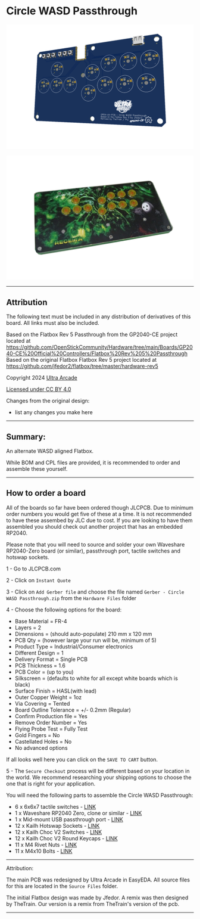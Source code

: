 # Circle WASD Passthrough
![Circle WASD Passthrough 1](Assets/PCBPic1.png)

![Circle WASD Passthrough 2](Assets/PCBPic2.png)

---

## Attribution

The following text must be included in any distribution of derivatives of this board. All links must also be included.

Based on the Flatbox Rev 5 Passthrough from the GP2040-CE project located at https://github.com/OpenStickCommunity/Hardware/tree/main/Boards/GP2040-CE%20Official%20Controllers/Flatbox%20Rev%205%20Passthrough
Based on the original Flatbox Flatbox Rev 5 project located at https://github.com/jfedor2/flatbox/tree/master/hardware-rev5

Copyright 2024 [Ultra Arcade](https://github.com/Ultra-Arcade)

[Licensed under CC BY 4.0](https://creativecommons.org/licenses/by/4.0/)

Changes from the original design:
  - list any changes you make here

---

## Summary: 

An alternate WASD aligned Flatbox.

While BOM and CPL files are provided, it is recommended to order and assemble these yourself.

---

## How to order a board

All of the boards so far have been ordered though JLCPCB.  Due to minimum order numbers you would get five of these at a time.  It is not recommended to have these assembed by JLC due to cost.  If you are looking to have them assembled you should check out another project that has an embedded RP2040.

Please note that you will need to source and solder your own Waveshare RP2040-Zero board (or similar), passthrough port, tactile switches and hotswap sockets.

1 - Go to JLCPCB.com<br/>

2 - Click on `Instant Quote`<br/>

3 - Click on `Add Gerber file` and choose the file named `Gerber - Circle WASD Passthrough.zip` from the `Hardware Files` folder<br/>

4 - Choose the following options for the board:<br/>
- Base Material = FR-4<br/>
- Layers = 2<br/>
- Dimensions = (should auto-populate) 210 mm x 120 mm<br/>
- PCB Qty = (however large your run will be, minimum of 5)<br/>
- Product Type = Industrial/Consumer electronics<br/>
- Different Design = 1<br/>
- Delivery Format = Single PCB<br/>
- PCB Thickness = 1.6<br/>
- PCB Color = (up to you)<br/>
- Silkscreen = (defaults to white for all except white boards which is black)<br/>
- Surface Finish = HASL(with lead)<br/>
- Outer Copper Weight = 1oz<br/>
- Via Covering = Tented<br/>
- Board Outline Tolerance = +/- 0.2mm (Regular)<br/>
- Confirm Production file = Yes<br/>
- Remove Order Number = Yes<br/>
- Flying Probe Test = Fully Test<br/>
- Gold Fingers = No<br/>
- Castellated Holes = No<br/>
- No advanced options<br/>

If all looks well here you can click on the `SAVE TO CART` button.

5 - The `Secure Checkout` process will be different based on your location in the world.  We recommend researching your shipping options to choose the one that is right for your application. 

You will need the following parts to assemble the Circle WASD Passthrough:
- 6 x 6x6x7 tactile switches - [LINK](https://www.aliexpress.com/item/1005004159746274.html)
- 1 x Waveshare RP2040 Zero, clone or similar - [LINK](https://www.aliexpress.com/item/1005005910512138.html)
- 1 x Mid-mount USB passthrough port - [LINK](https://www.aliexpress.com/item/1005005686242161.html)
- 12 x Kailh Hotswap Sockets - [LINK](https://www.aliexpress.com/item/1005004916925259.html)
- 12 x Kailh Choc V2 Switches - [LINK](https://www.aliexpress.com/item/1005005066626541.html)
- 12 x Kailh Choc V2 Round Keycaps - [LINK](https://www.aliexpress.com/item/1005004526308262.html)
- 11 x M4 Rivet Nuts - [LINK](https://www.aliexpress.com/item/1005005242016053.html)
- 11 x M4x10 Bolts - [LINK](https://www.aliexpress.com/item/1005005493205421.html)

---

Attribution:


The main PCB was redesigned by Ultra Arcade in EasyEDA.  All source files for this are located in the `Source Files` folder.

The initial Flatbox design was made by Jfedor. A remix was then designed by TheTrain. Our version is a remix from TheTrain's version of the pcb.

---
